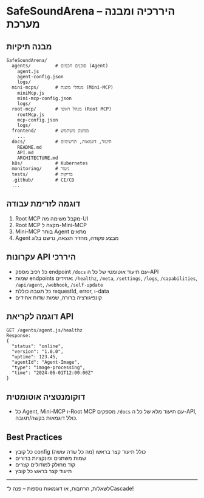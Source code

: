 # SafeSoundArena – היררכיה ומבנה מערכת

## מבנה תיקיות
```
SafeSoundArena/
  agents/         # סוכנים חכמים (Agent)
    agent.js
    agent-config.json
    logs/
  mini-mcps/      # מנהלי משנה (Mini-MCP)
    miniMcp.js
    mini-mcp-config.json
    logs/
  root-mcp/       # מנהל ראשי (Root MCP)
    rootMcp.js
    mcp-config.json
    logs/
  frontend/       # ממשק משתמש
    ...
  docs/           # תיעוד, דוגמאות, תרשימים
    README.md
    API.md
    ARCHITECTURE.md
  k8s/            # Kubernetes
  monitoring/     # ניטור
  tests/          # בדיקות
  .github/        # CI/CD
  ...
```

## דוגמה לזרימת עבודה
1. Root MCP מקבל משימה מה-UI
2. Root MCP מקצה ל-Mini-MCP
3. Mini-MCP בוחר Agent מתאים
4. Agent מבצע פקודה, מחזיר תוצאה, נרשם בלוג

## עקרונות API היררכי
- כל רכיב מספק endpoint `/docs` עם תיעוד אוטומטי של כל ה-API
- שמות endpoints אחידים: `/healthz`, `/meta`, `/settings`, `/logs`, `/capabilities`, `/api/agent`, `/webhook`, `/self-update`
- כל תגובה כוללת requestId, error, ו-data
- קונפיגורציה ברורה, שמות שדות אחידים

## דוגמה לקריאת API
```http
GET /agents/agent.js/healthz
Response:
{
  "status": "online",
  "version": "1.0.0",
  "uptime": 123.45,
  "agentId": "Agent-Image",
  "type": "image-processing",
  "time": "2024-06-01T12:00:00Z"
}
```

## דוקומנטציה אוטומטית
- כל Agent, Mini-MCP ו-Root MCP מספקים `/docs` עם תיעוד מלא של כל ה-API, כולל דוגמאות בקשה/תגובה.

## Best Practices
- כל קובץ config כולל תיעוד קצר בראשו (מה כל שדה עושה)
- שמות משתנים ופונקציות ברורים
- קוד מחולק למודולים קצרים
- תיעוד קצר בראש כל קובץ

---

לשאלות, הרחבות, או דוגמאות נוספות – פנה ל־Cascade! 